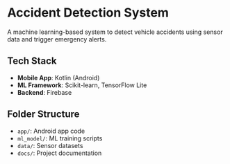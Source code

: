 # Accident Detection System  
A machine learning-based system to detect vehicle accidents using sensor data and trigger emergency alerts.

## Tech Stack  
- **Mobile App**: Kotlin (Android)  
- **ML Framework**: Scikit-learn, TensorFlow Lite  
- **Backend**: Firebase  

## Folder Structure  
- `app/`: Android app code  
- `ml_model/`: ML training scripts  
- `data/`: Sensor datasets  
- `docs/`: Project documentation  